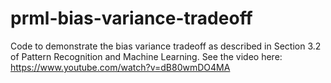 # prml-bias-variance-tradeoff
Code to demonstrate the bias variance tradeoff as described in Section 3.2 of Pattern Recognition and Machine Learning. See the video here: https://www.youtube.com/watch?v=dB80wmDO4MA
